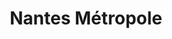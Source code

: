---
imageUrl: https://cyclopolis.lavilleavelo.org/cartes-minutes/Nantes_Muscu.png
title: Nantes Métropole
description: 🚲 Vélo musculaire
link: https://cartes-minutes.lavilleavelo.org/cartovelo/carteminuteNantesMetropoleVeloMuscu.html
index: 23
---